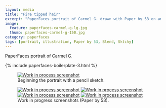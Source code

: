 ```yaml
---
layout: media
title: "Fire tipped hair"
excerpt: "PaperFaces portrait of Carmel G. drawn with Paper by 53 on an iPad."
image: 
  feature: paperfaces-carmel-g-lg.jpg
  thumb: paperfaces-carmel-g-150.jpg
category: paperfaces
tags: [portrait, illustration, Paper by 53, Blend, Sktchy]
---
```


PaperFaces portrait of <a href="http://sktchy.com/uViYnH" target="_blank">Carmel G.</a>

{% include paperfaces-boilerplate-3.html %}

<figure>
	<a href="{{ site.url }}/images/paperfaces-carmel-g-process-1-lg.jpg"><img src="{{ site.url }}/images/paperfaces-carmel-g-process-1-750.jpg" alt="Work in process screenshot"></a>
	<figcaption>Beginning the portrait with a pencil sketch.</figcaption>
</figure>

<figure class="half">
	<a href="{{ site.url }}/images/paperfaces-carmel-g-process-2-lg.jpg"><img src="{{ site.url }}/images/paperfaces-carmel-g-process-2-600.jpg" alt="Work in process screenshot"></a>
	<a href="{{ site.url }}/images/paperfaces-carmel-g-process-3-lg.jpg"><img src="{{ site.url }}/images/paperfaces-carmel-g-process-3-600.jpg" alt="Work in process screenshot"></a>
	<a href="{{ site.url }}/images/paperfaces-carmel-g-process-4-lg.jpg"><img src="{{ site.url }}/images/paperfaces-carmel-g-process-4-600.jpg" alt="Work in process screenshot"></a>
	<a href="{{ site.url }}/images/paperfaces-carmel-g-process-5-lg.jpg"><img src="{{ site.url }}/images/paperfaces-carmel-g-process-5-600.jpg" alt="Work in process screenshot"></a>
	<figcaption>Work in progress screenshots (Paper by 53).</figcaption>
</figure>